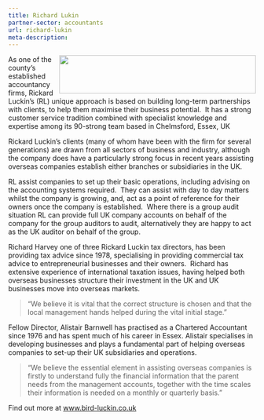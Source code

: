 ```yaml
---
title: Richard Lukin
partner-sector: accountants
url: richard-lukin
meta-description:
---
```

<p><img alt="" src="//clarity-strategies.github.io/ie-uploads/uploads/about/RickardLuckin-Logo.jpg" style="float:right; height:78px; width:400px" />As one of the county&rsquo;s established accountancy firms, Rickard Luckin&rsquo;s (RL) unique approach is based on building long-term partnerships with clients, to help them maximise their business potential.&nbsp; It has a strong customer service tradition combined with specialist knowledge and expertise among its 90-strong team based in Chelmsford, Essex, UK</p><p>Rickard Luckin&rsquo;s clients (many of whom have been with the firm for several generations) are drawn from all sectors of business and industry, although the company does have a particularly strong focus in recent years assisting overseas companies establish either branches or subsidiaries in the UK.</p><p>RL assist companies to set up their basic operations, including advising on the accounting systems required.&nbsp; They can assist with day to day matters whilst the company is growing, and, act as a point of reference for their owners once the company is established.&nbsp; Where there is a group audit situation RL can provide full UK company accounts on behalf of the company for the group auditors to audit, alternatively they are happy to act as the UK auditor on behalf of the group.</p><p>Richard Harvey one of three Rickard Luckin tax directors, has been providing tax advice since 1978, specialising in providing commercial tax advice to entrepreneurial businesses and their owners.&nbsp; Richard has extensive experience of international taxation issues, having helped both overseas businesses structure their investment in the UK and UK businesses move into overseas markets.</p><blockquote><p>&ldquo;We believe it is vital that the correct structure is chosen and that the local management hands helped during the vital initial stage.&rdquo;</p></blockquote><p>Fellow Director, Alistair Barnwell has practised as a Chartered Accountant since 1976 and has spent much of his career in Essex. Alistair specialises in developing businesses and plays a fundamental part of helping overseas companies to set-up their UK subsidiaries and operations.</p><blockquote><p>&ldquo;We believe the essential element in assisting overseas companies is firstly to understand fully the financial information that the parent needs from the management accounts, together with the time scales their information is needed on a monthly or quarterly basis.&rdquo;</p></blockquote><p>Find out more at <a href="http://www.bird-luckin.co.uk" target="_blank">www.bird-luckin.co.uk</a></p>